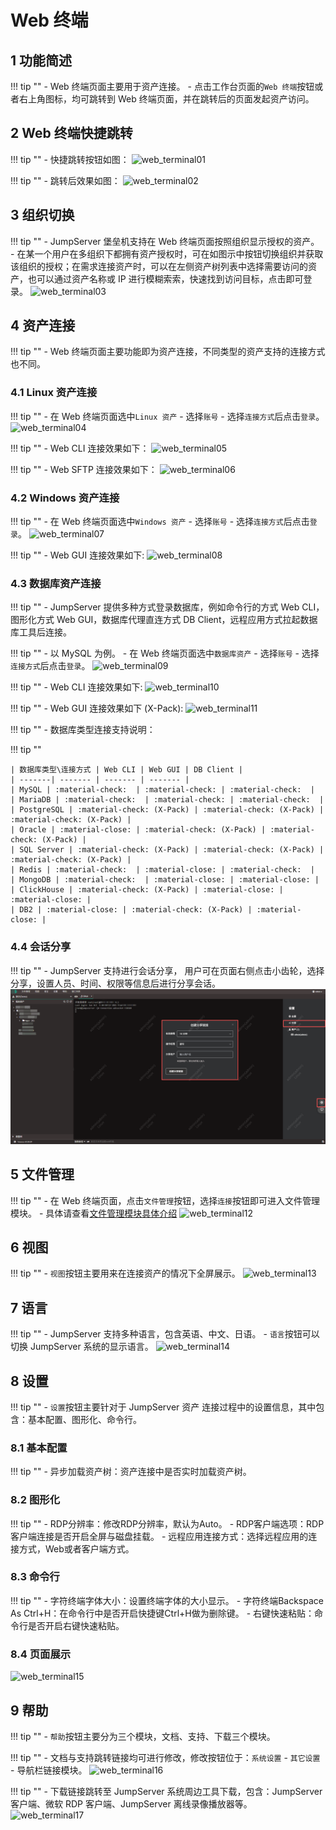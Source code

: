 # Web 终端

## 1 功能简述
!!! tip ""
    - Web 终端页面主要用于资产连接。
    - 点击工作台页面的`Web 终端`按钮或者右上角图标，均可跳转到 Web 终端页面，并在跳转后的页面发起资产访问。

## 2 Web 终端快捷跳转
!!! tip ""
    - 快捷跳转按钮如图：
![web_terminal01](../../img/web_terminal01.png)

!!! tip ""
    - 跳转后效果如图：
![web_terminal02](../../img/web_terminal02.png)

## 3 组织切换
!!! tip ""
    - JumpServer 堡垒机支持在 Web 终端页面按照组织显示授权的资产。
    - 在某一个用户在多组织下都拥有资产授权时，可在如图示中按钮切换组织并获取该组织的授权；在需求连接资产时，可以在左侧资产树列表中选择需要访问的资产，也可以通过资产名称或 IP 进行模糊索索，快速找到访问目标，点击即可登录。
![web_terminal03](../../img/web_terminal03.png)

## 4 资产连接
!!! tip ""
    - Web 终端页面主要功能即为资产连接，不同类型的资产支持的连接方式也不同。

### 4.1 Linux 资产连接
!!! tip ""
    - 在 Web 终端页面选中`Linux 资产` - 选择`账号` - 选择`连接方式`后点击`登录`。
![web_terminal04](../../img/web_terminal04.png)

!!! tip ""
    - Web CLI 连接效果如下：
![web_terminal05](../../img/web_terminal05.png)

!!! tip ""
    - Web SFTP 连接效果如下：
![web_terminal06](../../img/web_terminal06.png)

### 4.2 Windows 资产连接
!!! tip ""
    - 在 Web 终端页面选中`Windows 资产` - 选择`账号` - 选择`连接方式`后点击`登录`。
![web_terminal07](../../img/web_terminal07.png)

!!! tip ""
    - Web GUI 连接效果如下:
![web_terminal08](../../img/web_terminal08.png)

### 4.3 数据库资产连接
!!! tip ""
    - JumpServer 提供多种方式登录数据库，例如命令行的方式 Web CLI，图形化方式 Web GUI，数据库代理直连方式 DB Client，远程应用方式拉起数据库工具后连接。
    
!!! tip ""
    - 以 MySQL 为例。
    - 在 Web 终端页面选中`数据库资产` - 选择`账号` - 选择`连接方式`后点击`登录`。
![web_terminal09](../../img/web_terminal09.png)

!!! tip ""
    - Web CLI 连接效果如下:
![web_terminal10](../../img/web_terminal10.png)

!!! tip ""
    - Web GUI 连接效果如下 (X-Pack):
![web_terminal11](../../img/web_terminal11.png)

!!! tip ""
    - 数据库类型连接支持说明：

!!! tip "" 

    | 数据库类型\连接方式 | Web CLI | Web GUI | DB Client |
    | -------| ------- | ------- | ------- |
    | MySQL | :material-check:  | :material-check: | :material-check:  |
    | MariaDB | :material-check:  | :material-check: | :material-check:  |
    | PostgreSQL | :material-check: (X-Pack) | :material-check: (X-Pack) | :material-check: (X-Pack) |
    | Oracle | :material-close: | :material-check: (X-Pack) | :material-check: (X-Pack) |
    | SQL Server | :material-check: (X-Pack) | :material-check: (X-Pack) | :material-check: (X-Pack) |
    | Redis | :material-check:  | :material-close: | :material-check:  |
    | MongoDB | :material-check:  | :material-close: | :material-close: |
    | ClickHouse | :material-check: (X-Pack) | :material-close: | :material-close: |
    | DB2 | :material-close: | :material-check: (X-Pack) | :material-close: |


### 4.4 会话分享
!!! tip ""
    - JumpServer 支持进行会话分享， 用户可在页面右侧点击小齿轮，选择分享，设置人员、时间、权限等信息后进行分享会话。
![web_terminal18](../../img/web_terminal19.png)


## 5 文件管理
!!! tip ""
    - 在 Web 终端页面，点击`文件管理`按钮，选择`连接`按钮即可进入文件管理模块。
    - 具体请查看[文件管理模块具体介绍](file_management.md)
![web_terminal12](../../img/web_terminal12.png)

## 6 视图
!!! tip ""
    - `视图`按钮主要用来在连接资产的情况下全屏展示。
![web_terminal13](../../img/web_terminal13.png)

## 7 语言
!!! tip ""
    - JumpServer 支持多种语言，包含英语、中文、日语。
    - `语言`按钮可以切换 JumpServer 系统的显示语言。
![web_terminal14](../../img/web_terminal14.png)

## 8 设置
!!! tip ""
    - `设置`按钮主要针对于 JumpServer 资产 连接过程中的设置信息，其中包含：基本配置、图形化、命令行。

### 8.1 基本配置
!!! tip ""
    - 异步加载资产树：资产连接中是否实时加载资产树。

### 8.2 图形化
!!! tip ""
    - RDP分辨率：修改RDP分辨率，默认为Auto。
    - RDP客户端选项：RDP客户端连接是否开启全屏与磁盘挂载。
    - 远程应用连接方式：选择远程应用的连接方式，Web或者客户端方式。

### 8.3 命令行
!!! tip ""
    - 字符终端字体大小：设置终端字体的大小显示。
    - 字符终端Backspace As Ctrl+H：在命令行中是否开启快捷键Ctrl+H做为删除键。
    - 右键快速粘贴：命令行是否开启右键快速粘贴。

### 8.4 页面展示
![web_terminal15](../../img/web_terminal15.png)

## 9 帮助
!!! tip ""
    - `帮助`按钮主要分为三个模块，文档、支持、下载三个模块。

!!! tip ""
    - 文档与支持跳转链接均可进行修改，修改按钮位于：`系统设置` - `其它设置` - 导航栏链接模块。
![web_terminal16](../../img/web_terminal16.png)

!!! tip ""
    - 下载链接跳转至 JumpServer 系统周边工具下载，包含：JumpServer 客户端、微软 RDP 客户端、JumpServer 离线录像播放器等。
![web_terminal17](../../img/web_terminal17.png)

